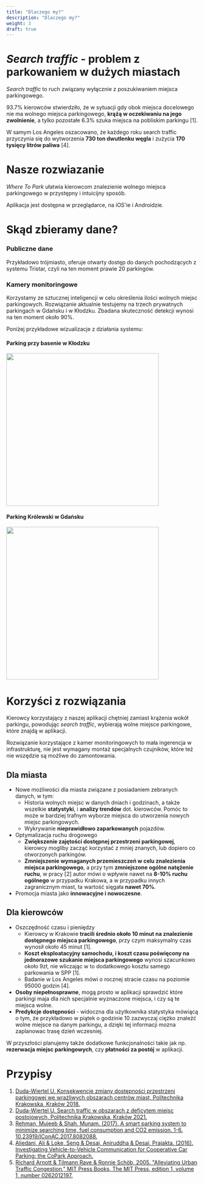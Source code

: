 ```yaml
---
title: "Dlaczego my?"
description: "Dlaczego my?"
weight: 3
draft: true
---
```


# *Search traffic* - problem z parkowaniem w dużych miastach

*Search traffic* to ruch związany wyłącznie z poszukiwaniem miejsca parkingowego.

93.7% kierowców stwierdziło, że w sytuacji gdy obok miejsca docelowego nie ma wolnego miejsca parkingowego, **krążą w oczekiwaniu na jego zwolnienie**, a tylko pozostałe 6.3% szuka miejsca na pobliskim parkingu [1]. 

W samym Los Angeles oszacowano, że każdego roku search traffic przyczynia się do wytworzenia **730 ton dwutlenku węgla** i zużycia **170 tysięcy litrów paliwa** [4].

# Nasze rozwiazanie

*Where To Park* ułatwia kierowcom znalezienie wolnego miejsca parkingowego w przystępny i intuicijny sposób. 

Aplikacja jest dostępna w przeglądarce, na iOS'ie i Androidzie.

# Skąd zbieramy dane?

### Publiczne dane

Przykładowo trójmiasto, oferuje otwarty dostęp do danych pochodzących z systemu Tristar, czyli na ten moment prawie 20 parkingów.

### Kamery monitoringowe
Korzystamy ze sztucznej inteligencji w celu określenia ilości wolnych miejsc parkingowych. 
Rozwiązanie aktualnie testujemy na trzech prywatnych parkingach w Gdańsku i w Kłodzku. 
Zbadana skuteczność detekcji wynosi na ten moment około 90%.

Poniżej przykładowe wizualizacje z działania systemu:

#### Parking przy basenie w Kłodzku
<a href="/visualisation/basen_klodzko-1.jpeg" target="_blank">
    <img src="/visualisation/basen_klodzko-1.jpeg" width="400px">
</a>

#### Parking Królewski w Gdańsku

<a href="/visualisation/krolewski_gdansk-1.jpeg" target="_blank">
    <img src="/visualisation/krolewski_gdansk-1.jpeg" width="400px">
</a>


# Korzyści z rozwiązania

Kierowcy korzystający z naszej aplikacji chętniej zamiast krążenia wokół parkingu, powodując *search traffic*, wybierają wolne miejsce parkingowe, które znajdą w aplikacji.

Rozwiązanie korzystające z kamer monitoringowych to mała ingerencja w infrastrukturę, nie jest wymagany montaż specjalnych czujników, które też nie wszędzie są możliwe do zamontowania.

## Dla miasta

- Nowe możliwości dla miasta związane z posiadaniem zebranych danych, w tym:
  - Historia wolnych miejsc w danych dniach i godzinach, a także wszelkie **statystyki**, i **analizy trendów** dot. kierowców. Pomóc to może w bardziej trafnym wyborze miejsca do utworzenia nowych miejsc parkingowych.
  - Wykrywanie **nieprawidłowo zaparkowanych** pojazdów.
- Optymalizacja ruchu drogowego
  - **Zwiększenie zajętości dostępnej przestrzeni parkingowej**, kierowcy mogliby zacząć korzystać z mniej znanych, lub dopiero co otworzonych parkingów.
  - **Zmniejszenie wymaganych przemieszczeń w celu znalezienia miejsca parkingowego**, a przy tym **zmniejszone ogólne natężenie ruchu**, w pracy [2] autor mówi o wpływie nawet na **8-10% ruchu ogólnego** w przypadku Krakowa, a w przypadku innych zagranicznym miast, ta wartość sięgała **nawet 70%**.
- Promocja miasta jako **innowacyjne i nowoczesne**.

## Dla kierowców
- Oszczędność czasu i pieniędzy
    - Kierowcy w Krakowie **tracili średnio około 10 minut na znalezienie dostępnego miejsca parkingowego**, przy czym maksymalny czas wynosił około 45 minut [1].
    - **Koszt eksploatacyjny samochodu, i koszt czasu poświęcony na jednorazowe szukanie miejsca parkingowego** wynosi szacunkowo około 9zł, nie wliczając w to dodatkowego kosztu samego parkowania w SPP [1].
    - Badanie w Los Angeles mówi o rocznej stracie czasu na poziomie 95000 godzin [4].
- **Osoby niepełnosprawne**, mogą prosto w aplikacji sprawdzić które parkingi maja dla nich specjalnie wyznaczone miejsca, i czy są te miejsca wolne. 
- **Predykcje dostępności** - widoczna dla użytkownika statystyka mówiącą o tym, że przykładowo w piątek o godzinie 10 zazwyczaj ciężko znaleźć wolne miejsce na danym parkingu, a dzięki tej informacji mozna zaplanowac trasę dzień wczesniej.


W przyszłości planujemy także dodatkowe funkcjonalności takie jak np. **rezerwacja miejsc parkingowych**, czy **płatności za postój** w aplikacji.


# Przypisy
1. [Duda-Wiertel U. Konsekwencje zmiany dostępności przestrzeni parkingowej we wrażliwych obszarach centrów miast, Politechnika Krakowska, Kraków 2018.](https://yadda.icm.edu.pl/baztech/element/bwmeta1.element.baztech-51e98198-f84e-4b3f-8a4a-2492f1fef1df)
2. [Duda-Wiertel U. Search traffic w obszarach z deficytem miejsc postojowych, Politechnika Krakowska, Kraków 2021.](https://yadda.icm.edu.pl/baztech/element/bwmeta1.element.baztech-d8bf4176-2ea0-4571-b5a5-bdc066343c33)
3. [Rehman, Mujeeb & Shah, Munam. (2017). A smart parking system to minimize searching time, fuel consumption and CO2 emission. 1-6. 10.23919/IConAC.2017.8082088.](https://www.researchgate.net/publication/320826298_A_smart_parking_system_to_minimize_searching_time_fuel_consumption_and_CO2_emission)
4. [Aliedani, Ali & Loke, Seng & Desai, Aniruddha & Desai, Prajakta. (2016). Investigating Vehicle-to-Vehicle Communication for Cooperative Car Parking: the CoPark Approach.](https://www.researchgate.net/publication/307534127_Investigating_Vehicle-to-Vehicle_Communication_for_Cooperative_Car_Parking_the_CoPark_Approach)
5. [Richard Arnott & Tilmann Rave & Ronnie Schöb, 2005. "Alleviating Urban Traffic Congestion," MIT Press Books, The MIT Press, edition 1, volume 1, number 0262012197.](https://ideas.repec.org/b/mtp/titles/0262012197.html)